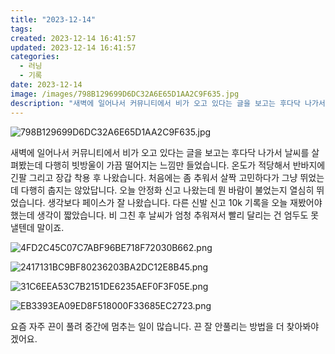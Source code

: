 ```yaml
---
title: "2023-12-14"
tags:
created: 2023-12-14 16:41:57
updated: 2023-12-14 16:41:57
categories:
  - 러닝
  - 기록
date: 2023-12-14
image: /images/798B129699D6DC32A6E65D1AA2C9F635.jpg
description: "새벽에 일어나서 커뮤니티에서 비가 오고 있다는 글을 보고는 후다닥 나가서 날씨를 살펴봤는데 다행히 빗방울이 가끔 떨어지는 느낌만 들었습니다. 온도가 적당해서 반바지에 긴팔 그리고 장갑 착용 후 나왔습니다. 처음에는 좀 추워서 살짝 고민하다가 그냥 뛰었는데 다행히 춥지는 않았답니다. 오늘"
---
```


![798B129699D6DC32A6E65D1AA2C9F635.jpg](/images/798B129699D6DC32A6E65D1AA2C9F635.jpg)
 
 

새벽에 일어나서 커뮤니티에서 비가 오고 있다는 글을 보고는 후다닥 나가서 날씨를 살펴봤는데 다행히 빗방울이 가끔 떨어지는 느낌만 들었습니다.
온도가 적당해서 반바지에 긴팔 그리고 장갑 착용 후 나왔습니다. 처음에는 좀 추워서 살짝 고민하다가 그냥 뛰었는데 다행히 춥지는 않았답니다. 
오늘 안정화 신고 나왔는데 뭔 바람이 불었는지 열심히 뛰었습니다. 생각보다 페이스가 잘 나왔습니다. 다른 신발 신고 10k 기록을 오늘 재봤어야 했는데 생각이 짧았습니다. 비 그친 후 날씨가 엄청 추워져서 빨리 달리는 건 엄두도 못낼텐데 말이죠.

 
 ![4FD2C45C07C7ABF96BE718F72030B662.png](/images/4FD2C45C07C7ABF96BE718F72030B662.png)
 
 

 
 ![2417131BC9BF80236203BA2DC12E8B45.png](/images/2417131BC9BF80236203BA2DC12E8B45.png)
 
 

 
 ![31C6EEA53C7B2151DE6235AEF0F3F05E.png](/images/31C6EEA53C7B2151DE6235AEF0F3F05E.png)
 
 

 
 ![EB3393EA09ED8F518000F33685EC2723.png](/images/EB3393EA09ED8F518000F33685EC2723.png)
 
 

요즘 자주 끈이 풀려 중간에 멈추는 일이 많습니다.
끈 잘 안풀리는 방법을 더 찾아봐야겠어요.
